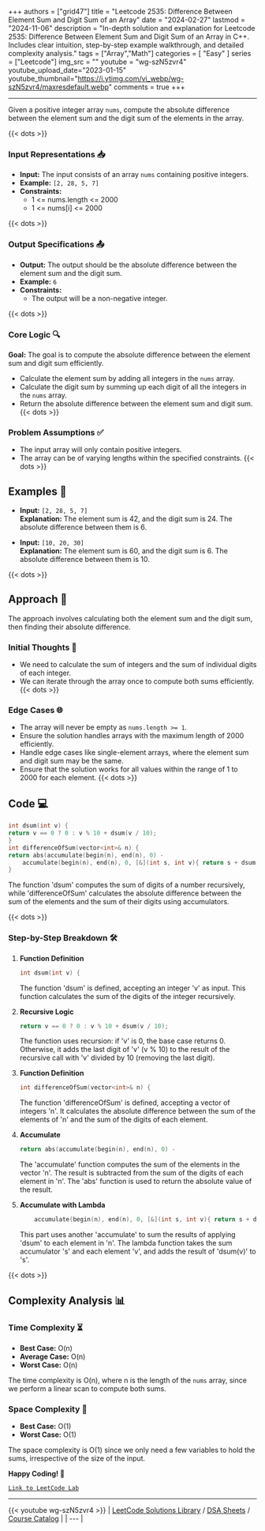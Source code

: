 
+++
authors = ["grid47"]
title = "Leetcode 2535: Difference Between Element Sum and Digit Sum of an Array"
date = "2024-02-27"
lastmod = "2024-11-06"
description = "In-depth solution and explanation for Leetcode 2535: Difference Between Element Sum and Digit Sum of an Array in C++. Includes clear intuition, step-by-step example walkthrough, and detailed complexity analysis."
tags = ["Array","Math"]
categories = [
    "Easy"
]
series = ["Leetcode"]
img_src = ""
youtube = "wg-szN5zvr4"
youtube_upload_date="2023-01-15"
youtube_thumbnail="https://i.ytimg.com/vi_webp/wg-szN5zvr4/maxresdefault.webp"
comments = true
+++



---
Given a positive integer array `nums`, compute the absolute difference between the element sum and the digit sum of the elements in the array.
<!--more-->
{{< dots >}}
### Input Representations 📥
- **Input:** The input consists of an array `nums` containing positive integers.
- **Example:** `[2, 28, 5, 7]`
- **Constraints:**
	- 1 <= nums.length <= 2000
	- 1 <= nums[i] <= 2000

{{< dots >}}
### Output Specifications 📤
- **Output:** The output should be the absolute difference between the element sum and the digit sum.
- **Example:** `6`
- **Constraints:**
	- The output will be a non-negative integer.

{{< dots >}}
### Core Logic 🔍
**Goal:** The goal is to compute the absolute difference between the element sum and digit sum efficiently.

- Calculate the element sum by adding all integers in the `nums` array.
- Calculate the digit sum by summing up each digit of all the integers in the `nums` array.
- Return the absolute difference between the element sum and digit sum.
{{< dots >}}
### Problem Assumptions ✅
- The input array will only contain positive integers.
- The array can be of varying lengths within the specified constraints.
{{< dots >}}
## Examples 🧩
- **Input:** `[2, 28, 5, 7]`  \
  **Explanation:** The element sum is 42, and the digit sum is 24. The absolute difference between them is 6.

- **Input:** `[10, 20, 30]`  \
  **Explanation:** The element sum is 60, and the digit sum is 6. The absolute difference between them is 10.

{{< dots >}}
## Approach 🚀
The approach involves calculating both the element sum and the digit sum, then finding their absolute difference.

### Initial Thoughts 💭
- We need to calculate the sum of integers and the sum of individual digits of each integer.
- We can iterate through the array once to compute both sums efficiently.
{{< dots >}}
### Edge Cases 🌐
- The array will never be empty as `nums.length >= 1`.
- Ensure the solution handles arrays with the maximum length of 2000 efficiently.
- Handle edge cases like single-element arrays, where the element sum and digit sum may be the same.
- Ensure that the solution works for all values within the range of 1 to 2000 for each element.
{{< dots >}}
## Code 💻
```cpp
int dsum(int v) {
return v == 0 ? 0 : v % 10 + dsum(v / 10);
}
int differenceOfSum(vector<int>& n) {
return abs(accumulate(begin(n), end(n), 0) - 
    accumulate(begin(n), end(n), 0, [&](int s, int v){ return s + dsum(v); }));
}
```

The function 'dsum' computes the sum of digits of a number recursively, while 'differenceOfSum' calculates the absolute difference between the sum of the elements and the sum of their digits using accumulators.

{{< dots >}}
### Step-by-Step Breakdown 🛠️
1. **Function Definition**
	```cpp
	int dsum(int v) {
	```
	The function 'dsum' is defined, accepting an integer 'v' as input. This function calculates the sum of the digits of the integer recursively.

2. **Recursive Logic**
	```cpp
	return v == 0 ? 0 : v % 10 + dsum(v / 10);
	```
	The function uses recursion: if 'v' is 0, the base case returns 0. Otherwise, it adds the last digit of 'v' (v % 10) to the result of the recursive call with 'v' divided by 10 (removing the last digit).

3. **Function Definition**
	```cpp
	int differenceOfSum(vector<int>& n) {
	```
	The function 'differenceOfSum' is defined, accepting a vector of integers 'n'. It calculates the absolute difference between the sum of the elements of 'n' and the sum of the digits of each element.

4. **Accumulate**
	```cpp
	return abs(accumulate(begin(n), end(n), 0) - 
	```
	The 'accumulate' function computes the sum of the elements in the vector 'n'. The result is subtracted from the sum of the digits of each element in 'n'. The 'abs' function is used to return the absolute value of the result.

5. **Accumulate with Lambda**
	```cpp
	    accumulate(begin(n), end(n), 0, [&](int s, int v){ return s + dsum(v); }));
	```
	This part uses another 'accumulate' to sum the results of applying 'dsum' to each element in 'n'. The lambda function takes the sum accumulator 's' and each element 'v', and adds the result of 'dsum(v)' to 's'.

{{< dots >}}
## Complexity Analysis 📊
### Time Complexity ⏳
- **Best Case:** O(n)
- **Average Case:** O(n)
- **Worst Case:** O(n)

The time complexity is O(n), where n is the length of the `nums` array, since we perform a linear scan to compute both sums.

### Space Complexity 💾
- **Best Case:** O(1)
- **Worst Case:** O(1)

The space complexity is O(1) since we only need a few variables to hold the sums, irrespective of the size of the input.

**Happy Coding! 🎉**


[`Link to LeetCode Lab`](https://leetcode.com/problems/difference-between-element-sum-and-digit-sum-of-an-array/description/)

---
{{< youtube wg-szN5zvr4 >}}
| [LeetCode Solutions Library](https://grid47.xyz/leetcode/) / [DSA Sheets](https://grid47.xyz/sheets/) / [Course Catalog](https://grid47.xyz/courses/) |
| --- |
